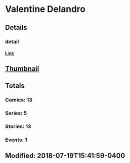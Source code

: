 # Valentine  Delandro 
## Details
### detail
#### [Link](http://marvel.com/comics/creators/7722/valentine_delandro?utm_campaign=apiRef&utm_source=225578a89fc76f3d20fbffda5d17a88d)
## [Thumbnail](http://i.annihil.us/u/prod/marvel/i/mg/b/40/image_not_available.jpg)
## Totals
### Comics: 13
### Series: 5
### Stories: 13
### Events: 1
## Modified: 2018-07-19T15:41:59-0400